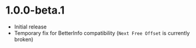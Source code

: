 # 1.0.0-beta.1
- Initial release
- Temporary fix for <cg>BetterInfo</c> compatibility (`Next Free Offset` is currently broken)